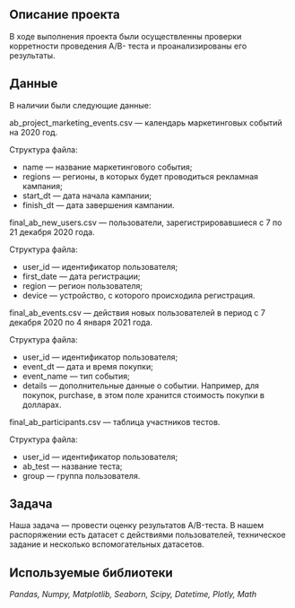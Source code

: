 ## Описание проекта
В ходе выполнения проекта были осуществленны проверки корретности проведения A/B- теста и проанализированы его результаты.


## Данные

В наличии были следующие данные:


ab_project_marketing_events.csv — календарь маркетинговых событий на 2020 год.

Структура файла:

- name — название маркетингового события;
- regions — регионы, в которых будет проводиться рекламная кампания;
- start_dt — дата начала кампании;
- finish_dt — дата завершения кампании.


final_ab_new_users.csv — пользователи, зарегистрировавшиеся с 7 по 21 декабря 2020 года.

Структура файла:

- user_id — идентификатор пользователя;
- first_date — дата регистрации;
- region — регион пользователя;
- device — устройство, с которого происходила регистрация.


final_ab_events.csv — действия новых пользователей в период с 7 декабря 2020 по 4 января 2021 года.

Структура файла:

- user_id — идентификатор пользователя;
- event_dt — дата и время покупки;
- event_name — тип события;
- details — дополнительные данные о событии. Например, для покупок, purchase, в этом поле хранится стоимость покупки в долларах.


final_ab_participants.csv — таблица участников тестов.

Структура файла:

- user_id — идентификатор пользователя;
- ab_test — название теста;
- group — группа пользователя.


## Задача


Наша задача — провести оценку результатов A/B-теста. В нашем распоряжении есть датасет с действиями пользователей, техническое задание и несколько вспомогательных датасетов.

## Используемые библиотеки
*Pandas, Numpy, Matplotlib, Seaborn, Scipy, Datetime, Plotly,  Math*
